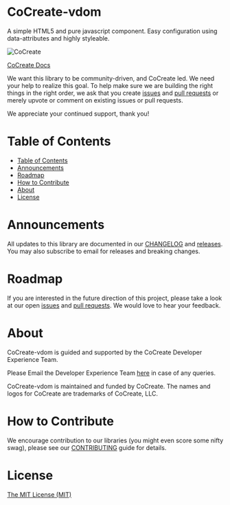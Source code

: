 # CoCreate-vdom
A simple HTML5 and pure javascript component. Easy configuration using data-attributes and highly styleable.

![CoCreate](https://cdn.cocreate.app/logo.png)

[CoCreate Docs](https://cocreate.app/documentation#CoCreate-vdom)


We want this library to be community-driven, and CoCreate led. We need your help to realize this goal. To help make sure we are building the right things in the right order, we ask that you create [issues](https://github.com/CoCreate-app/Realtime_Admin_CRM_and_CMS/issues) and [pull requests](https://github.com/CoCreate-app/Realtime_Admin_CRM_and_CMS/pulls) or merely upvote or comment on existing issues or pull requests.

We appreciate your continued support, thank you!

# Table of Contents

- [Table of Contents](#table-of-contents)
- [Announcements](#announcements)
- [Roadmap](#roadmap)
- [How to Contribute](#how-to-contribute)
- [About](#about)
- [License](#license)

<a name="announcements"></a>
# Announcements

All updates to this library are documented in our [CHANGELOG](https://github.com/CoCreate-app/CoCreate-vdom/blob/master/CHANGELOG.md) and [releases](https://github.com/CoCreate-app/CoCreate-vdom/releases). You may also subscribe to email for releases and breaking changes. 

<a name="roadmap"></a>
# Roadmap

If you are interested in the future direction of this project, please take a look at our open [issues](https://github.com/CoCreate-app/CoCreate-vdom/issues) and [pull requests](https://github.com/CoCreate-app/CoCreate-vdom/pulls). We would love to hear your feedback.


<a name="about"></a>
# About

CoCreate-vdom is guided and supported by the CoCreate Developer Experience Team.

Please Email the Developer Experience Team [here](mailto:develop@cocreate.app) in case of any queries.

CoCreate-vdom is maintained and funded by CoCreate. The names and logos for CoCreate are trademarks of CoCreate, LLC.

<a name="contribute"></a>
# How to Contribute

We encourage contribution to our libraries (you might even score some nifty swag), please see our [CONTRIBUTING](https://github.com/CoCreate-app/CoCreate-vdom/blob/master/CONTRIBUTING.md) guide for details.

# License
[The MIT License (MIT)](https://github.com/CoCreate-app/CoCreate-vdom/blob/master/LICENSE)
